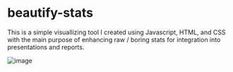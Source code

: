 # beautify-stats
This is a simple visuallizing tool I created using Javascript, HTML, and CSS with the main purpose of enhancing raw / boring stats for integration into presentations and reports.

![image](https://user-images.githubusercontent.com/23220306/95037176-1a3e0580-0698-11eb-9e03-0b23bca8d695.png)

